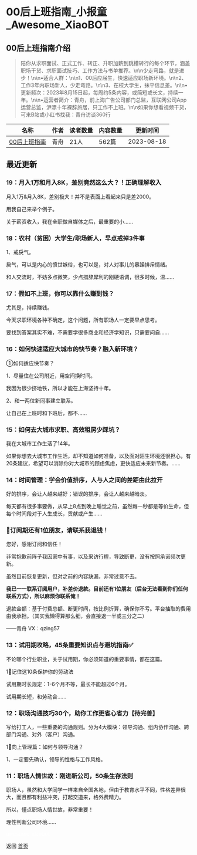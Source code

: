 # 00后上班指南_小报童_Awesome_XiaoBOT

## 00后上班指南介绍
> 陪你从求职面试、正式工作、转正、升职加薪到跳槽转行的每个环节，涵盖职场干货、求职面试技巧、工作方法与书单推荐。\n\n少走弯路，就是进步！\n\n•适合人群：\n\n1、00后应届生，快速适应职场新环境。\n\n2、工作3年内职场新人，少走弯路。\n\n3、在校大学生，抹平信息差。\n\n•更新频次：2023年8月15日起，每周约5条内容，或简短或长文，持续一年。\n\n•运营者简介：青舟，前上海广告公司部门总监，互联网公司App运营总监，沪漂十年裸辞旅居，只工作不上班。\n\n如果你想看视频干货，可来B站或小红书找我：青舟访谈360行  
  


|名称|作者|读者数量|内容数量|更新时间|
|---|---|---|---|---|
|[00后上班指南](https://xiaobot.net/p/2023worksmart?refer=0b133df9-27dc-423b-8101-639049001c13)|青舟|21人|562篇|2023-08-18|

## 最近更新
### 19：月入1万和月入8K，差别竟然这么大？！正确理解收入

月入1万&月入8K，差别极大！并不是表面上看起来只是差2000。

用我自己来举个例子。

关于薪资收入，我在全职做自媒体之后，最重要的小......

### 18：农村（贫困）大学生/职场新人，早点戒掉3件事

1、戒戾气。

戾气，可以是内心的愤世嫉俗，也可以是，对人对事儿的暴躁排斥情绪。

和人交流时，不妨多点微笑，少点措辞犀利的刚硬语调，很多时候，温......

### 17：假如不上班，你可以靠什么赚到钱？

尤其是，持续赚钱。

今天求职环境各种不确定，这个问题，所有职场人一定要早点思考。

要找到答案其实不难，不需要学很多商业和经济学知识，只需要问自......

### 16：如何快速适应大城市的快节奏？融入新环境？

①如何适应快节奏？

1、尽量住在公司附近，用空间换时间。

我因为很少挤地铁，所以才能在上海坚持十年。

2、和一两位新同事建立联系。

让自己在上班时和下班后，都不......

### 15：如何去大城市求职、高效租房少踩坑？

我在大城市工作生活了14年。

如果你想去大城市工作生活，却不知道如何准备，以及面对陌生环境还很担心，有20条建议，希望可以消除你对大城市的顾虑焦虑，更快适应未来新节奏。......

### 14：时间管理：学会价值排序，人与人之间的差距由此拉开

好的排序，会让人越来越好；错误的排序，会让人越来越暗淡。

每天都有很多事要做，从早上8点到晚上睡觉之前，虽然每一秒都是等价生命，但每个时间段对于人生成长，贡献或产生......

### 📢订阅期还有1位朋友，请联系我退钱！

您好，感谢订阅和信任！

非常抱歉前阵子我因家中有事，以及采访行程，导致断更，没有按照承诺频次更新。

虽然目前恢复更新，但对之前的内容缺漏，非常过意不去。

**我已一一联系订阅用户，补差价退款。目前还有1位朋友（后台无法看到你们任何联系方式），所以麻烦你联系俺！**

退款金额：基于付费总额、断更时间，按比例折算，确保你不亏。平台抽取的费用由我承担。（其实我懒得算那么细，会直接退一半或三分之二）

——青舟 VX：qzing57

### 13：试用期攻略，45条重要知识点与避坑指南✅

不论哪个行业职业，关于试用期，你必须知道的重要事情，都在这篇。

1⃣️记住这10条保护你的劳动法

试用期时长规定：1-6个月不等，最长不能超过6个月。

试用期长短，和劳动合......

### 12：职场沟通技巧30个，助你工作更省心省力【待完善】

写给打工人，一些重要的沟通规则。分为4大模块：领导沟通、组内协作沟通、跨部门沟通、对外（客户）沟通。

1⃣️向上管理篇：如何与领导沟通？

1、一定要先确认，领导的性格与工作风格。

### 11：职场人情世故：刚进新公司，50条生存法则

职场人，虽然和大学同学一样来自全国各地，但由于教育水平不同，性格差异很大，而且都有利益冲突，打起交道来，格外费精力。

所以，懂点职场人情世故，非常重要！

理性判断公司环境......


<a href="https://github.com/Reno9527/awesome-xiaobot" style="color: white; text-decoration: none;">awesome-xiaobot</a>

返回 [首页](../README.md)
